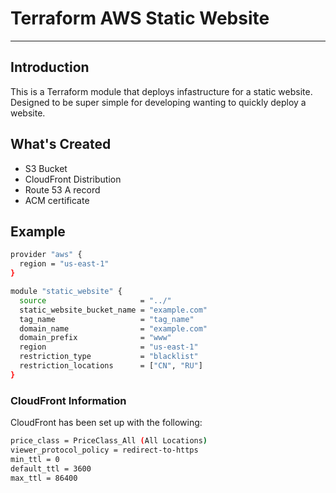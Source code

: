 # Terraform AWS Static Website

<hr/>

## Introduction

This is a Terraform module that deploys infastructure for a static website. Designed to be super simple for developing wanting to quickly deploy a website.

## What's Created

- S3 Bucket
- CloudFront Distribution
- Route 53 A record
- ACM certificate

## Example

```bash
provider "aws" {
  region = "us-east-1"
}

module "static_website" {
  source                     = "../"
  static_website_bucket_name = "example.com"
  tag_name                   = "tag_name"
  domain_name                = "example.com"
  domain_prefix              = "www"
  region                     = "us-east-1"
  restriction_type           = "blacklist"
  restriction_locations      = ["CN", "RU"]
}

```

### CloudFront Information

CloudFront has been set up with the following:

```bash
price_class = PriceClass_All (All Locations)
viewer_protocol_policy = redirect-to-https
min_ttl = 0
default_ttl = 3600
max_ttl = 86400
```
